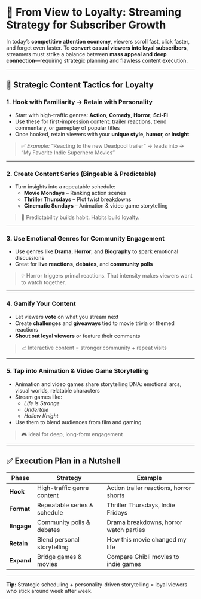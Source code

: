 
# 🔁 From View to Loyalty: Streaming Strategy for Subscriber Growth

In today’s **competitive attention economy**, viewers scroll fast, click faster, and forget even faster. To **convert casual viewers into loyal subscribers**, streamers must strike a balance between **mass appeal and deep connection**—requiring strategic planning and flawless content execution.

---

## 🎯 Strategic Content Tactics for Loyalty

### 1. **Hook with Familiarity → Retain with Personality**
- Start with high-traffic genres: **Action**, **Comedy**, **Horror**, **Sci-Fi**
- Use these for first-impression content: trailer reactions, trend commentary, or gameplay of popular titles
- Once hooked, retain viewers with your **unique style, humor, or insight**

> ✅ *Example:* “Reacting to the new Deadpool trailer” → leads into → “My Favorite Indie Superhero Movies”

---

### 2. **Create Content Series (Bingeable & Predictable)**
- Turn insights into a repeatable schedule:
  - **Movie Mondays** – Ranking action scenes
  - **Thriller Thursdays** – Plot twist breakdowns
  - **Cinematic Sundays** – Animation & video game storytelling

> 🎯 Predictability builds habit. Habits build loyalty.

---

### 3. **Use Emotional Genres for Community Engagement**
- Use genres like **Drama**, **Horror**, and **Biography** to spark emotional discussions
- Great for **live reactions**, **debates**, and **community polls**

> 💡 Horror triggers primal reactions. That intensity makes viewers want to watch together.

---

### 4. **Gamify Your Content**
- Let viewers **vote** on what you stream next
- Create **challenges** and **giveaways** tied to movie trivia or themed reactions
- **Shout out loyal viewers** or feature their comments

> 📈 Interactive content = stronger community + repeat visits

---

### 5. **Tap into Animation & Video Game Storytelling**
- Animation and video games share storytelling DNA: emotional arcs, visual worlds, relatable characters
- Stream games like:
  - *Life is Strange*
  - *Undertale*
  - *Hollow Knight*
- Use them to blend audiences from film and gaming

> 🎮 Ideal for deep, long-form engagement

---

## ✅ Execution Plan in a Nutshell

| Phase      | Strategy                         | Example                                   |
|------------|----------------------------------|-------------------------------------------|
| **Hook**   | High-traffic genre content       | Action trailer reactions, horror shorts   |
| **Format** | Repeatable series & schedule     | Thriller Thursdays, Indie Fridays         |
| **Engage** | Community polls & debates        | Drama breakdowns, horror watch parties    |
| **Retain** | Blend personal storytelling      | How this movie changed my life            |
| **Expand** | Bridge games & movies            | Compare Ghibli movies to indie games      |

---

**Tip:** Strategic scheduling + personality-driven storytelling = loyal viewers who stick around week after week.

